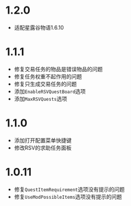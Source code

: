 # 1.2.0

- 适配星露谷物语1.6.10

# 1.1.1

- 修复交易任务的物品是错误物品的问题
- 修复任务权重不起作用的问题
- 修复只生成交易任务的问题
- 添加`EnableRSVQuestBoard`选项
- 添加`MaxRSVQuests`选项

# 1.1.0

- 添加打开配置菜单快捷键
- 修改RSV的求助任务面板

# 1.0.11

- 修复`QuestItemRequirement`选项没有提示的问题
- 修复`UseModPossibleItems`选项没有提示的问题
